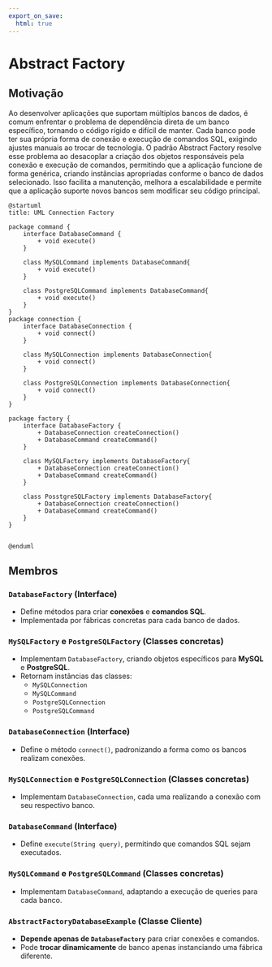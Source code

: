 ```yaml
---
export_on_save:
  html: true
---
```


# Abstract Factory 

## Motivação

Ao desenvolver aplicações que suportam múltiplos bancos de dados, é comum enfrentar o problema de dependência direta de um banco específico, tornando o código rígido e difícil de manter. Cada banco pode ter sua própria forma de conexão e execução de comandos SQL, exigindo ajustes manuais ao trocar de tecnologia. O padrão Abstract Factory resolve esse problema ao desacoplar a criação dos objetos responsáveis pela conexão e execução de comandos, permitindo que a aplicação funcione de forma genérica, criando instâncias apropriadas conforme o banco de dados selecionado. Isso facilita a manutenção, melhora a escalabilidade e permite que a aplicação suporte novos bancos sem modificar seu código principal.


```plantuml {align="center"}
@startuml
title: UML Connection Factory

package command {
    interface DatabaseCommand {
        + void execute()
    }

    class MySQLCommand implements DatabaseCommand{
        + void execute()
    }

    class PostgreSQLCommand implements DatabaseCommand{
        + void execute()
    }
}
package connection {
    interface DatabaseConnection {
        + void connect()
    }

    class MySQLConnection implements DatabaseConnection{
        + void connect()
    }

    class PostgreSQLConnection implements DatabaseConnection{
        + void connect()
    }
}

package factory {
    interface DatabaseFactory {
        + DatabaseConnection createConnection()
        + DatabaseCommand createCommand()
    }

    class MySQLFactory implements DatabaseFactory{
        + DatabaseConnection createConnection()
        + DatabaseCommand createCommand()
    }

    class PosstgreSQLFactory implements DatabaseFactory{
        + DatabaseConnection createConnection()
        + DatabaseCommand createCommand()
    }
}


@enduml
```

## Membros 

### `DatabaseFactory` (Interface)
- Define métodos para criar **conexões** e **comandos SQL**.
- Implementada por fábricas concretas para cada banco de dados.

### `MySQLFactory` e `PostgreSQLFactory` (Classes concretas)
- Implementam `DatabaseFactory`, criando objetos específicos para **MySQL** e **PostgreSQL**.
- Retornam instâncias das classes:
  - `MySQLConnection`
  - `MySQLCommand`
  - `PostgreSQLConnection`
  - `PostgreSQLCommand`

### `DatabaseConnection` (Interface)
- Define o método `connect()`, padronizando a forma como os bancos realizam conexões.

### `MySQLConnection` e `PostgreSQLConnection` (Classes concretas)
- Implementam `DatabaseConnection`, cada uma realizando a conexão com seu respectivo banco.

### `DatabaseCommand` (Interface)
- Define `execute(String query)`, permitindo que comandos SQL sejam executados.

### `MySQLCommand` e `PostgreSQLCommand` (Classes concretas)
- Implementam `DatabaseCommand`, adaptando a execução de queries para cada banco.

### `AbstractFactoryDatabaseExample` (Classe Cliente)
- **Depende apenas de `DatabaseFactory`** para criar conexões e comandos.
- Pode **trocar dinamicamente** de banco apenas instanciando uma fábrica diferente.
